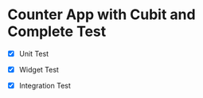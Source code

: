 # Counter App with Cubit and Complete Test

- [x] Unit Test 
- [x] Widget Test
- [x] Integration Test

